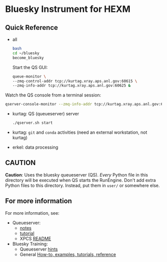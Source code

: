 # Bluesky Instrument for HEXM

## Quick Reference

- all
  
  ```bash
  bash
  cd ~/bluesky
  become_bluesky
  ```

  Start the QS GUI:

  ```bash
  queue-monitor \
  --zmq-control-addr tcp://kurtag.xray.aps.anl.gov:60615 \
  --zmq-info-addr tcp://kurtag.xray.aps.anl.gov:60625 &
  ```

<!--
usage: queue-monitor \
  --zmq-control-addr tcp://localhost:60615. \
  --zmq-info-addr tcp://localhost:60625 \
  --http-server-uri http://localhost:60610
-->

  Watch the QS console from a terminal session:

  ```bash
  qserver-console-monitor --zmq-info-addr tcp://kurtag.xray.aps.anl.gov:60625
  ```

- kurtag: QS (queueserver) server
  
  ```bash
  ./qserver.sh start
  ```

- kurtag: `git` and `conda` activities (need an external workstation, not kurtag)
- erkel: data processing

## CAUTION

**Caution**:  Uses the bluesky queueserver (QS).  _Every_ Python file in this
directory will be executed when QS starts the RunEngine. Don't add extra Python
files to this directory.  Instead, put them in `user/` or somewhere else.

## For more information

For more information, see: 

- Queueserver:
  - [notes](./qserver.md)
  - [tutorial](https://blueskyproject.io/bluesky-queueserver/tutorial.html#running-re-manager-with-custom-startup-code)
  - XPCS [README](https://github.com/APS-8ID-DYS/bluesky)
- Bluesky Training:
  - Queueserver [hints](https://github.com/BCDA-APS/bdp_controls/blob/main/qserver/README.md)
  - General [How-to, examples, tutorials, reference](https://bcda-aps.github.io/bluesky_training)
